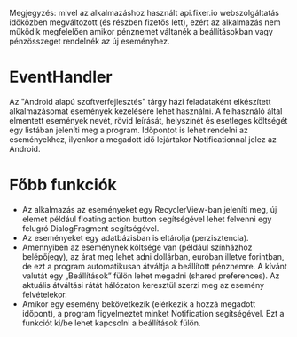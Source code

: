 Megjegyzés: mivel az alkalmazáshoz használt api.fixer.io webszolgáltatás időközben megváltozott (és részben fizetős lett), ezért az alkalmazás nem működik megfelelően amikor pénznemet váltanék a beállításokban vagy pénzösszeget rendelnék az új eseményhez.

# EventHandler

Az "Android alapú szoftverfejlesztés" tárgy házi feladataként elkészített alkalmazásomat események kezelésére lehet használni. A felhasználó által elmentett események nevét, rövid leírását, helyszínét és esetleges költségét egy listában jeleníti meg a program. Időpontot is lehet rendelni az eseményekhez, ilyenkor a megadott idő lejártakor Notificationnal jelez az Android.


# Főbb funkciók
* Az alkalmazás az eseményeket egy RecyclerView-ban jeleníti meg, új elemet például floating action button segítségével lehet felvenni egy felugró DialogFragment segítségével.
* Az eseményeket egy adatbázisban is eltárolja (perzisztencia).
* Amennyiben az eseménynek költsége van (például színházhoz belépőjegy), az árat meg lehet adni dollárban, euróban illetve forintban, de ezt a program automatikusan átváltja a beállított pénznemre. A kívánt valutát egy „Beállítások” fülön lehet megadni (shared preferences). Az aktuális átváltási rátát hálózaton keresztül szerzi meg az esemény felvételekor.
* Amikor egy esemény bekövetkezik (elérkezik a hozzá megadott időpont), a program figyelmeztet minket Notification segítségével. Ezt a funkciót ki/be lehet kapcsolni a beállítások fülön.
